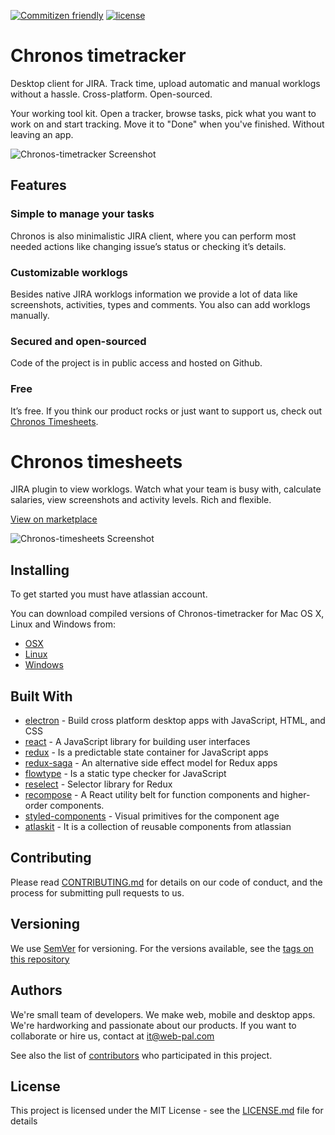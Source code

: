 [![Commitizen friendly](https://img.shields.io/badge/commitizen-friendly-brightgreen.svg)](http://commitizen.github.io/cz-cli/)
[![license](https://img.shields.io/github/license/desktop/desktop.svg?style=flat-square)](https://github.com/web-pal/chronos-timetracker/blob/master/LICENSE)

# Chronos timetracker

Desktop client for JIRA. Track time, upload automatic and manual worklogs without a hassle.
Cross-platform. Open-sourced.

Your working tool kit. Open a tracker, browse tasks, pick what you want to work on and start
tracking. Move it to "Done" when you've finished. Without leaving an app.

![Chronos-timetracker Screenshot](https://chronos.web-pal.com/static/chronos-screenshot.eafbd89a.png)

## Features

### Simple to manage your tasks
Chronos is also minimalistic JIRA client, where you can perform most needed actions like changing
issue’s status or checking it’s details.

### Customizable worklogs
Besides native JIRA worklogs information we provide a lot of data like screenshots,
activities, types and comments. You also can add worklogs manually.

### Secured and open-sourced
Code of the project is in public access and hosted on Github.

### Free
It’s free. If you think our product rocks or just want to support us, check out
[Chronos Timesheets][marketplace].

# Chronos timesheets

JIRA plugin to view worklogs. Watch what your team is busy with, calculate salaries, view
screenshots and activity levels. Rich and flexible.

[View on marketplace][marketplace]

![Chronos-timesheets Screenshot](https://chronos.web-pal.com/static/calendar-view.6baf2267.png)

## Installing

To get started you must have atlassian account.

You can download compiled versions of Chronos-timetracker for Mac OS X, Linux and Windows from:
* [OSX][OSX]
* [Linux][Linux]
* [Windows][Windows]


## Built With

* [electron][electron] - Build cross platform desktop apps with JavaScript, HTML, and CSS
* [react][react] - A JavaScript library for building user interfaces
* [redux][redux] - Is a predictable state container for JavaScript apps
* [redux-saga][redux-saga] - An alternative side effect model for Redux apps
* [flowtype][flowtype] - Is a static type checker for JavaScript
* [reselect][reselect] - Selector library for Redux
* [recompose][recompose] - A React utility belt for function components and higher-order components.
* [styled-components][styled-components] - Visual primitives for the component age
* [atlaskit][atlaskit] - It is a collection of reusable components from atlassian


## Contributing

Please read [CONTRIBUTING.md][contributing] for details on our code of conduct, and the process
for submitting pull requests to us.

## Versioning

We use [SemVer][SemVer] for versioning. For the versions available, see the [tags on this repository][tags]

## Authors

We're small team of developers. We make web, mobile and
desktop apps. We're hardworking and passionate about our products.
If you want to collaborate or hire us, contact at [it@web-pal.com](mailto:it@web-pal.com)

See also the list of [contributors][contributors] who participated in this project.

## License

This project is licensed under the MIT License - see the [LICENSE.md](LICENSE.md) file for details


[OSX]: https://chronos-api.web-pal.com/release/dmg
[Linux]: https://chronos-api.web-pal.com/release/AppImage
[Windows]: https://chronos-api.web-pal.com/release/exe
[marketplace]: https://marketplace.atlassian.com/plugins/jira-chronos/cloud/overview

[SemVer]: http://semver.org/
[tags]: https://github.com/web-pal/chronos-timetracker/tags
[contributors]: https://github.com/web-pal/chronos-timetracker/contributors
[contributing]: https://github.com/web-pal/chronos-timetracker/blob/master/CONTRIBUTING.md

[electron]: https://electronjs.org/
[react]: https://reactjs.org/
[redux]: http://redux.js.org
[recompose]: https://github.com/acdlite/recompose
[redux-saga]: https://github.com/redux-saga/redux-saga
[reselect]: https://github.com/reactjs/reselect
[styled-components]: https://www.styled-components.com
[flowtype]: https://flow.org/
[atlaskit]: https://bitbucket.org/atlassian/atlaskit
